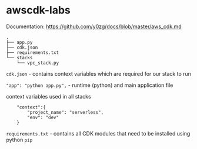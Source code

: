 # awscdk-labs

Documentation: https://github.com/y0zg/docs/blob/master/aws_cdk.md

```
.
├── app.py
├── cdk.json
├── requirements.txt
└── stacks
    └── vpc_stack.py
```


`cdk.json` - contains context variables which are required for our stack to run

`"app": "python app.py",` - runtime (python) and main application file

context variables used in all stacks

```
    "context":{
        "project_name": "serverless",
        "env": "dev"
    }
```

`requirements.txt` - contains all CDK modules that need to be installed using python `pip`

